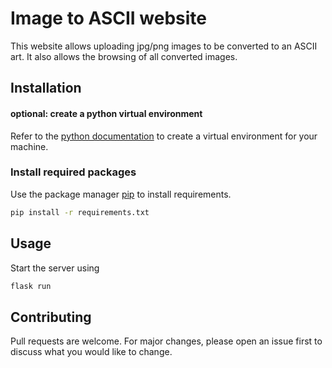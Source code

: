 # Image to ASCII website

This website allows uploading jpg/png images to be converted to an ASCII art. It also allows the browsing of all converted images.

## Installation

#### optional: create a python virtual environment

Refer to the [python documentation](https://docs.python.org/3/library/venv.html) to create a virtual environment for your machine.

### Install required packages

Use the package manager [pip](https://pip.pypa.io/en/stable/) to install requirements.

```bash
pip install -r requirements.txt
```

## Usage

Start the server using

```bash
flask run
```

## Contributing
Pull requests are welcome. For major changes, please open an issue first to discuss what you would like to change.
